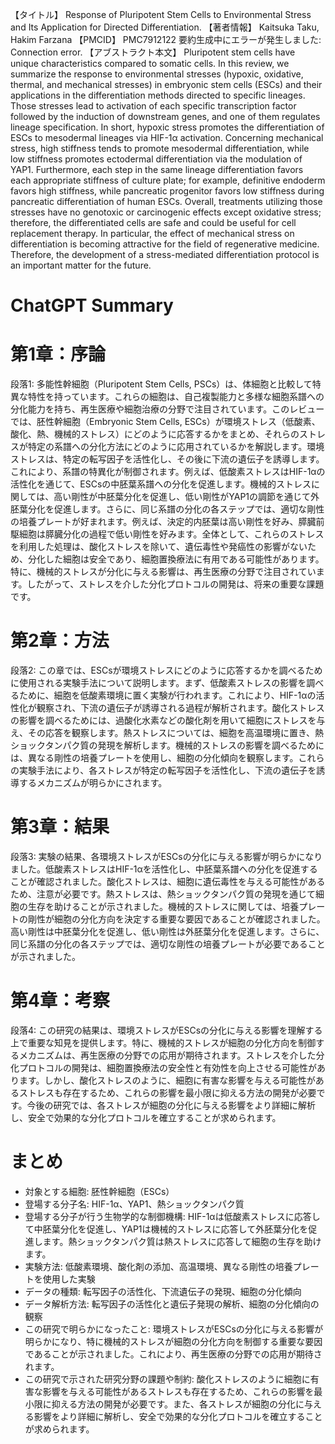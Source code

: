 【タイトル】
Response of Pluripotent Stem Cells to Environmental Stress and Its Application for Directed Differentiation.
【著者情報】
Kaitsuka Taku, Hakim Farzana
【PMCID】
PMC7912122
要約生成中にエラーが発生しました: Connection error.
【アブストラクト本文】
Pluripotent stem cells have unique characteristics compared to somatic cells. In this review, we summarize the response to environmental stresses (hypoxic, oxidative, thermal, and mechanical stresses) in embryonic stem cells (ESCs) and their applications in the differentiation methods directed to specific lineages. Those stresses lead to activation of each specific transcription factor followed by the induction of downstream genes, and one of them regulates lineage specification. In short, hypoxic stress promotes the differentiation of ESCs to mesodermal lineages via HIF-1α activation. Concerning mechanical stress, high stiffness tends to promote mesodermal differentiation, while low stiffness promotes ectodermal differentiation via the modulation of YAP1. Furthermore, each step in the same lineage differentiation favors each appropriate stiffness of culture plate; for example, definitive endoderm favors high stiffness, while pancreatic progenitor favors low stiffness during pancreatic differentiation of human ESCs. Overall, treatments utilizing those stresses have no genotoxic or carcinogenic effects except oxidative stress; therefore, the differentiated cells are safe and could be useful for cell replacement therapy. In particular, the effect of mechanical stress on differentiation is becoming attractive for the field of regenerative medicine. Therefore, the development of a stress-mediated differentiation protocol is an important matter for the future.
# ChatGPT Summary
# 第1章：序論

段落1:
多能性幹細胞（Pluripotent Stem Cells, PSCs）は、体細胞と比較して特異な特性を持っています。これらの細胞は、自己複製能力と多様な細胞系譜への分化能力を持ち、再生医療や細胞治療の分野で注目されています。このレビューでは、胚性幹細胞（Embryonic Stem Cells, ESCs）が環境ストレス（低酸素、酸化、熱、機械的ストレス）にどのように応答するかをまとめ、それらのストレスが特定の系譜への分化方法にどのように応用されているかを解説します。環境ストレスは、特定の転写因子を活性化し、その後に下流の遺伝子を誘導します。これにより、系譜の特異化が制御されます。例えば、低酸素ストレスはHIF-1αの活性化を通じて、ESCsの中胚葉系譜への分化を促進します。機械的ストレスに関しては、高い剛性が中胚葉分化を促進し、低い剛性がYAP1の調節を通じて外胚葉分化を促進します。さらに、同じ系譜の分化の各ステップでは、適切な剛性の培養プレートが好まれます。例えば、決定的内胚葉は高い剛性を好み、膵臓前駆細胞は膵臓分化の過程で低い剛性を好みます。全体として、これらのストレスを利用した処理は、酸化ストレスを除いて、遺伝毒性や発癌性の影響がないため、分化した細胞は安全であり、細胞置換療法に有用である可能性があります。特に、機械的ストレスが分化に与える影響は、再生医療の分野で注目されています。したがって、ストレスを介した分化プロトコルの開発は、将来の重要な課題です。

# 第2章：方法

段落2:
この章では、ESCsが環境ストレスにどのように応答するかを調べるために使用される実験手法について説明します。まず、低酸素ストレスの影響を調べるために、細胞を低酸素環境に置く実験が行われます。これにより、HIF-1αの活性化が観察され、下流の遺伝子が誘導される過程が解析されます。酸化ストレスの影響を調べるためには、過酸化水素などの酸化剤を用いて細胞にストレスを与え、その応答を観察します。熱ストレスについては、細胞を高温環境に置き、熱ショックタンパク質の発現を解析します。機械的ストレスの影響を調べるためには、異なる剛性の培養プレートを使用し、細胞の分化傾向を観察します。これらの実験手法により、各ストレスが特定の転写因子を活性化し、下流の遺伝子を誘導するメカニズムが明らかにされます。

# 第3章：結果

段落3:
実験の結果、各環境ストレスがESCsの分化に与える影響が明らかになりました。低酸素ストレスはHIF-1αを活性化し、中胚葉系譜への分化を促進することが確認されました。酸化ストレスは、細胞に遺伝毒性を与える可能性があるため、注意が必要です。熱ストレスは、熱ショックタンパク質の発現を通じて細胞の生存を助けることが示されました。機械的ストレスに関しては、培養プレートの剛性が細胞の分化方向を決定する重要な要因であることが確認されました。高い剛性は中胚葉分化を促進し、低い剛性は外胚葉分化を促進します。さらに、同じ系譜の分化の各ステップでは、適切な剛性の培養プレートが必要であることが示されました。

# 第4章：考察

段落4:
この研究の結果は、環境ストレスがESCsの分化に与える影響を理解する上で重要な知見を提供します。特に、機械的ストレスが細胞の分化方向を制御するメカニズムは、再生医療の分野での応用が期待されます。ストレスを介した分化プロトコルの開発は、細胞置換療法の安全性と有効性を向上させる可能性があります。しかし、酸化ストレスのように、細胞に有害な影響を与える可能性があるストレスも存在するため、これらの影響を最小限に抑える方法の開発が必要です。今後の研究では、各ストレスが細胞の分化に与える影響をより詳細に解析し、安全で効果的な分化プロトコルを確立することが求められます。

# まとめ

- 対象とする細胞: 胚性幹細胞（ESCs）
- 登場する分子名: HIF-1α、YAP1、熱ショックタンパク質
- 登場する分子が行う生物学的な制御機構: HIF-1αは低酸素ストレスに応答して中胚葉分化を促進し、YAP1は機械的ストレスに応答して外胚葉分化を促進します。熱ショックタンパク質は熱ストレスに応答して細胞の生存を助けます。
- 実験方法: 低酸素環境、酸化剤の添加、高温環境、異なる剛性の培養プレートを使用した実験
- データの種類: 転写因子の活性化、下流遺伝子の発現、細胞の分化傾向
- データ解析方法: 転写因子の活性化と遺伝子発現の解析、細胞の分化傾向の観察
- この研究で明らかになったこと: 環境ストレスがESCsの分化に与える影響が明らかになり、特に機械的ストレスが細胞の分化方向を制御する重要な要因であることが示されました。これにより、再生医療の分野での応用が期待されます。
- この研究で示された研究分野の課題や制約: 酸化ストレスのように細胞に有害な影響を与える可能性があるストレスも存在するため、これらの影響を最小限に抑える方法の開発が必要です。また、各ストレスが細胞の分化に与える影響をより詳細に解析し、安全で効果的な分化プロトコルを確立することが求められます。